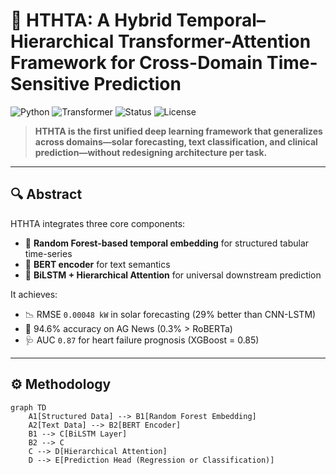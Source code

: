 # 🧠 HTHTA: A Hybrid Temporal–Hierarchical Transformer-Attention Framework for Cross-Domain Time-Sensitive Prediction

![Python](https://img.shields.io/badge/Python-3.10-blue)
![Transformer](https://img.shields.io/badge/Architecture-Transformer--Hybrid-purple)
![Status](https://img.shields.io/badge/Status-Under%20Review-orange)
![License](https://img.shields.io/badge/License-MIT-lightgrey)

> **HTHTA is the first unified deep learning framework that generalizes across domains—solar forecasting, text classification, and clinical prediction—without redesigning architecture per task.**

---

## 🔍 Abstract

HTHTA integrates three core components:

- 🌲 **Random Forest-based temporal embedding** for structured tabular time-series
- 🤖 **BERT encoder** for text semantics
- 🧠 **BiLSTM + Hierarchical Attention** for universal downstream prediction

It achieves:
- 📉 RMSE `0.00048 kW` in solar forecasting (29% better than CNN-LSTM)
- 📰 94.6% accuracy on AG News (0.3% > RoBERTa)
- 🩺 AUC `0.87` for heart failure prognosis (XGBoost = 0.85)

---

## ⚙️ Methodology

```mermaid
graph TD
    A1[Structured Data] --> B1[Random Forest Embedding]
    A2[Text Data] --> B2[BERT Encoder]
    B1 --> C[BiLSTM Layer]
    B2 --> C
    C --> D[Hierarchical Attention]
    D --> E[Prediction Head (Regression or Classification)]
